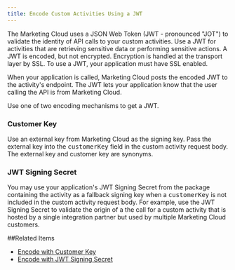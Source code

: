 ```yaml
---
title: Encode Custom Activities Using a JWT
---
```


The Marketing Cloud uses a JSON Web Token (JWT - pronounced "JOT") to validate the identity of API calls to your custom activities. Use a JWT for activities that are retrieving sensitive data or performing sensitive actions. A JWT is encoded, but not encrypted. Encryption is handled at the transport layer by SSL. To use a JWT, your application must have SSL enabled.

When your application is called, Marketing Cloud posts the encoded JWT to the activity's endpoint. The JWT lets your application know that the user calling the API is from Marketing Cloud.

Use one of two encoding mechanisms to get a JWT.

### Customer Key

Use an external key from Marketing Cloud as the signing key. Pass the external key into the <samp class="codeph nolang">customerKey</samp> field in the custom activity request body. The external key and customer key are synonyms.

### JWT Signing Secret

You may use your application's JWT Signing Secret from the package containing the activity as a fallback signing key when a <samp class="codeph nolang">customerKey</samp> is not included in the custom activity request body. For example, use the JWT Signing Secret to validate the origin of a the call for a custom activity that is hosted by a single integration partner but used by multiple Marketing Cloud customers.

##Related Items
* [Encode with Customer Key](encode-custom-activities-using-jwt-customer-key.htm)
* [Encode with JWT Signing Secret](encode-custom-activities-using-jwt-app-signature.htm)
